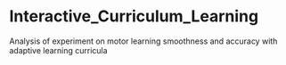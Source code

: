 # Interactive_Curriculum_Learning
Analysis of experiment on motor learning smoothness and accuracy with adaptive learning curricula

